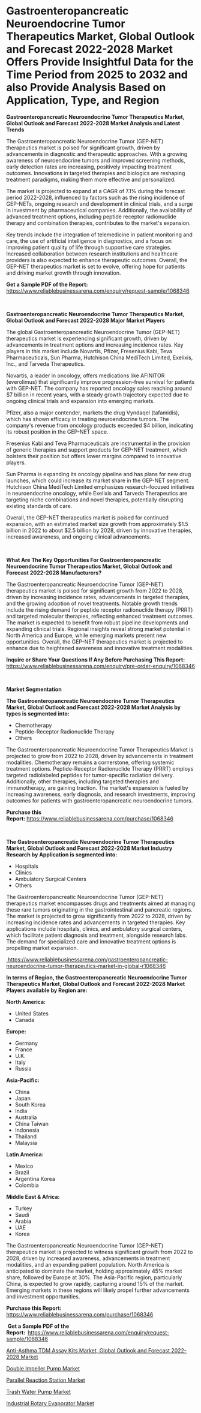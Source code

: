 <p><h1>Gastroenteropancreatic Neuroendocrine Tumor Therapeutics Market, Global Outlook and Forecast 2022-2028 Market Offers Provide Insightful Data for the Time Period from 2025 to 2032 and also Provide Analysis Based on Application, Type, and Region</h1></p><p><strong>Gastroenteropancreatic Neuroendocrine Tumor Therapeutics Market, Global Outlook and Forecast 2022-2028 Market Analysis and Latest Trends</strong></p>
<p><p>The Gastroenteropancreatic Neuroendocrine Tumor (GEP-NET) therapeutics market is poised for significant growth, driven by advancements in diagnostic and therapeutic approaches. With a growing awareness of neuroendocrine tumors and improved screening methods, early detection rates are increasing, positively impacting treatment outcomes. Innovations in targeted therapies and biologics are reshaping treatment paradigms, making them more effective and personalized. </p><p>The market is projected to expand at a CAGR of 7.1% during the forecast period 2022-2028, influenced by factors such as the rising incidence of GEP-NETs, ongoing research and development in clinical trials, and a surge in investment by pharmaceutical companies. Additionally, the availability of advanced treatment options, including peptide receptor radionuclide therapy and combination therapies, contributes to the market's expansion.</p><p>Key trends include the integration of telemedicine in patient monitoring and care, the use of artificial intelligence in diagnostics, and a focus on improving patient quality of life through supportive care strategies. Increased collaboration between research institutions and healthcare providers is also expected to enhance therapeutic outcomes. Overall, the GEP-NET therapeutics market is set to evolve, offering hope for patients and driving market growth through innovation.</p></p>
<p><strong>Get a Sample PDF of the Report:&nbsp;</strong> <a href="https://www.reliablebusinessarena.com/enquiry/request-sample/1068346?utm_campaign=3521&utm_medium=2&utm_source=Github&utm_content=ia&utm_term=21032025&utm_id=gastroenteropancreatic-neuroendocrine-tumor-therapeutics-market-global-outlook-and-forecast-2022-2028">https://www.reliablebusinessarena.com/enquiry/request-sample/1068346</a></p>
<p>&nbsp;</p>
<p><strong>Gastroenteropancreatic Neuroendocrine Tumor Therapeutics Market, Global Outlook and Forecast 2022-2028 Major Market Players</strong></p>
<p><p>The global Gastroenteropancreatic Neuroendocrine Tumor (GEP-NET) therapeutics market is experiencing significant growth, driven by advancements in treatment options and increasing incidence rates. Key players in this market include Novartis, Pfizer, Fresenius Kabi, Teva Pharmaceuticals, Sun Pharma, Hutchison China MediTech Limited, Exelixis, Inc., and Tarveda Therapeutics. </p><p>Novartis, a leader in oncology, offers medications like AFINITOR (everolimus) that significantly improve progression-free survival for patients with GEP-NET. The company has reported oncology sales reaching around $7 billion in recent years, with a steady growth trajectory expected due to ongoing clinical trials and expansion into emerging markets.</p><p>Pfizer, also a major contender, markets the drug Vyndaqel (tafamidis), which has shown efficacy in treating neuroendocrine tumors. The company's revenue from oncology products exceeded $4 billion, indicating its robust position in the GEP-NET space.</p><p>Fresenius Kabi and Teva Pharmaceuticals are instrumental in the provision of generic therapies and support products for GEP-NET treatment, which bolsters their position but offers lower margins compared to innovative players. </p><p>Sun Pharma is expanding its oncology pipeline and has plans for new drug launches, which could increase its market share in the GEP-NET segment. Hutchison China MediTech Limited emphasizes research-focused initiatives in neuroendocrine oncology, while Exelixis and Tarveda Therapeutics are targeting niche combinations and novel therapies, potentially disrupting existing standards of care.</p><p>Overall, the GEP-NET therapeutics market is poised for continued expansion, with an estimated market size growth from approximately $1.5 billion in 2022 to about $2.5 billion by 2028, driven by innovative therapies, increased awareness, and ongoing clinical advancements.</p></p>
<p>&nbsp;</p>
<p><strong>What Are The Key Opportunities For Gastroenteropancreatic Neuroendocrine Tumor Therapeutics Market, Global Outlook and Forecast 2022-2028 Manufacturers?</strong></p>
<p><p>The Gastroenteropancreatic Neuroendocrine Tumor (GEP-NET) therapeutics market is poised for significant growth from 2022 to 2028, driven by increasing incidence rates, advancements in targeted therapies, and the growing adoption of novel treatments. Notable growth trends include the rising demand for peptide receptor radionuclide therapy (PRRT) and targeted molecular therapies, reflecting enhanced treatment outcomes. The market is expected to benefit from robust pipeline developments and expanding clinical trials. Regional insights reveal strong market potential in North America and Europe, while emerging markets present new opportunities. Overall, the GEP-NET therapeutics market is projected to enhance due to heightened awareness and innovative treatment modalities.</p></p>
<p><strong>Inquire or Share Your Questions If Any Before Purchasing This Report:</strong> <a href="https://www.reliablebusinessarena.com/enquiry/pre-order-enquiry/1068346?utm_campaign=3521&utm_medium=2&utm_source=Github&utm_content=ia&utm_term=21032025&utm_id=gastroenteropancreatic-neuroendocrine-tumor-therapeutics-market-global-outlook-and-forecast-2022-2028">https://www.reliablebusinessarena.com/enquiry/pre-order-enquiry/1068346</a></p>
<p>&nbsp;</p>
<p><strong>Market Segmentation</strong></p>
<p><strong>The Gastroenteropancreatic Neuroendocrine Tumor Therapeutics Market, Global Outlook and Forecast 2022-2028 Market Analysis by types is segmented into:</strong></p>
<p><ul><li>Chemotherapy</li><li>Peptide-Receptor Radionuclide Therapy</li><li>Others</li></ul></p>
<p><p>The Gastroenteropancreatic Neuroendocrine Tumor Therapeutics Market is projected to grow from 2022 to 2028, driven by advancements in treatment modalities. Chemotherapy remains a cornerstone, offering systemic treatment options. Peptide-Receptor Radionuclide Therapy (PRRT) employs targeted radiolabeled peptides for tumor-specific radiation delivery. Additionally, other therapies, including targeted therapies and immunotherapy, are gaining traction. The market's expansion is fueled by increasing awareness, early diagnosis, and research investments, improving outcomes for patients with gastroenteropancreatic neuroendocrine tumors.</p></p>
<p><strong>Purchase this Report:&nbsp;</strong><a href="https://www.reliablebusinessarena.com/purchase/1068346?utm_campaign=3521&utm_medium=2&utm_source=Github&utm_content=ia&utm_term=21032025&utm_id=gastroenteropancreatic-neuroendocrine-tumor-therapeutics-market-global-outlook-and-forecast-2022-2028">https://www.reliablebusinessarena.com/purchase/1068346</a></p>
<p>&nbsp;</p>
<p><strong>The Gastroenteropancreatic Neuroendocrine Tumor Therapeutics Market, Global Outlook and Forecast 2022-2028 Market Industry Research by Application is segmented into:</strong></p>
<p><ul><li>Hospitals</li><li>Clinics</li><li>Ambulatory Surgical Centers</li><li>Others</li></ul></p>
<p><p>The Gastroenteropancreatic Neuroendocrine Tumor (GEP-NET) therapeutics market encompasses drugs and treatments aimed at managing these rare tumors originating in the gastrointestinal and pancreatic regions. The market is projected to grow significantly from 2022 to 2028, driven by increasing incidence rates and advancements in targeted therapies. Key applications include hospitals, clinics, and ambulatory surgical centers, which facilitate patient diagnosis and treatment, alongside research labs. The demand for specialized care and innovative treatment options is propelling market expansion.</p></p>
<p><a href="https://www.reliablebusinessarena.com/gastroenteropancreatic-neuroendocrine-tumor-therapeutics-market-in-global-r1068346?utm_campaign=3521&utm_medium=2&utm_source=Github&utm_content=ia&utm_term=21032025&utm_id=gastroenteropancreatic-neuroendocrine-tumor-therapeutics-market-global-outlook-and-forecast-2022-2028">&nbsp;https://www.reliablebusinessarena.com/gastroenteropancreatic-neuroendocrine-tumor-therapeutics-market-in-global-r1068346</a></p>
<p><strong>In terms of Region, the Gastroenteropancreatic Neuroendocrine Tumor Therapeutics Market, Global Outlook and Forecast 2022-2028 Market Players available by Region are:</strong></p>
<p>
    <p> <strong> North America: </strong>
        <ul>
            <li>United States</li>
            <li>Canada</li>
        </ul>
        </p> 
    <p> <strong> Europe: </strong>
        <ul>
            <li>Germany</li>
            <li>France</li>
            <li>U.K.</li>
            <li>Italy</li>
            <li>Russia</li>
        </ul>
        </p> 
    <p> <strong> Asia-Pacific: </strong>
        <ul>
            <li>China</li>
            <li>Japan</li>
            <li>South Korea</li>
            <li>India</li>
            <li>Australia</li>
            <li>China Taiwan</li>
            <li>Indonesia</li>
            <li>Thailand</li>
            <li>Malaysia</li>
        </ul>
        </p> 
    <p> <strong> Latin America: </strong>
        <ul>
            <li>Mexico</li>
            <li>Brazil</li>
            <li>Argentina Korea</li>
            <li>Colombia</li>
        </ul>
        </p> 
    <p> <strong> Middle East & Africa: </strong>
        <ul>
            <li>Turkey</li>
            <li>Saudi</li>
            <li>Arabia</li>
            <li>UAE</li>
            <li>Korea</li>
        </ul>
    </p>
    </p>
<p><p>The Gastroenteropancreatic Neuroendocrine Tumor (GEP-NET) therapeutics market is projected to witness significant growth from 2022 to 2028, driven by increased awareness, advancements in treatment modalities, and an expanding patient population. North America is anticipated to dominate the market, holding approximately 45% market share, followed by Europe at 30%. The Asia-Pacific region, particularly China, is expected to grow rapidly, capturing around 15% of the market. Emerging markets in these regions will likely propel further advancements and investment opportunities.</p></p>
<p><strong>Purchase this Report: </strong><a href="https://www.reliablebusinessarena.com/purchase/1068346?utm_campaign=3521&utm_medium=2&utm_source=Github&utm_content=ia&utm_term=21032025&utm_id=gastroenteropancreatic-neuroendocrine-tumor-therapeutics-market-global-outlook-and-forecast-2022-2028">https://www.reliablebusinessarena.com/purchase/1068346</a></p>
<p>&nbsp;<strong>Get a Sample PDF of the Report:&nbsp;&nbsp;</strong><a href="https://www.reliablebusinessarena.com/enquiry/request-sample/1068346?utm_campaign=3521&utm_medium=2&utm_source=Github&utm_content=ia&utm_term=21032025&utm_id=gastroenteropancreatic-neuroendocrine-tumor-therapeutics-market-global-outlook-and-forecast-2022-2028">https://www.reliablebusinessarena.com/enquiry/request-sample/1068346</a></p>
<p><strong></strong></p>
<p><p><a href="https://github.com/ajayanhaizan/Market-Research-Report-List-1/blob/main/anti-asthma-tdm-assay-kits-market-global-outlook-and-forecast-2022-2028-market.md?utm_campaign=3521&utm_medium=2&utm_source=Github&utm_content=ia&utm_term=21032025&utm_id=gastroenteropancreatic-neuroendocrine-tumor-therapeutics-market-global-outlook-and-forecast-2022-2028">Anti-Asthma TDM Assay Kits Market, Global Outlook and Forecast 2022-2028 Market</a></p><p><a href="https://www.linkedin.com/pulse/acomprehensive-analysis-double-impeller-pump-market-covering-zw9te?utm_campaign=3521&utm_medium=2&utm_source=Github&utm_content=ia&utm_term=21032025&utm_id=gastroenteropancreatic-neuroendocrine-tumor-therapeutics-market-global-outlook-and-forecast-2022-2028">Double Impeller Pump Market</a></p><p><a href="https://www.linkedin.com/pulse/close-examination-parallel-reaction-station-market-size-scopeprojected-ihdre?utm_campaign=3521&utm_medium=2&utm_source=Github&utm_content=ia&utm_term=21032025&utm_id=gastroenteropancreatic-neuroendocrine-tumor-therapeutics-market-global-outlook-and-forecast-2022-2028">Parallel Reaction Station Market</a></p><p><a href="https://www.linkedin.com/pulse/exploring-growth-opportunities-trash-water-pump-market-2025-6nm9e?utm_campaign=3521&utm_medium=2&utm_source=Github&utm_content=ia&utm_term=21032025&utm_id=gastroenteropancreatic-neuroendocrine-tumor-therapeutics-market-global-outlook-and-forecast-2022-2028">Trash Water Pump Market</a></p><p><a href="https://www.linkedin.com/pulse/industrial-rotary-evaporator-market-size-overview-comprehensive-lm12e?utm_campaign=3521&utm_medium=2&utm_source=Github&utm_content=ia&utm_term=21032025&utm_id=gastroenteropancreatic-neuroendocrine-tumor-therapeutics-market-global-outlook-and-forecast-2022-2028">Industrial Rotary Evaporator Market</a></p></p>